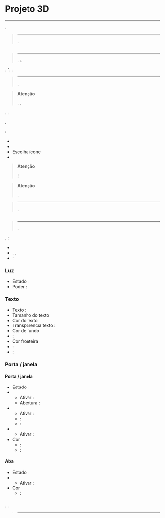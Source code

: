 # Projeto 3D
****

.


> ****
>
> .

## 

> ****
>
> . :.

. ". .

> ****
>
> .

> **Atenção**
>
> . .

. .

.

 :

- 
- 
- Escolha ícone
- 



> **Atenção**
>
>  !

> **Atenção**
>
> .

> ****
>
> .


## 

> ****
>
> .

.  :

- 
- . . 
- : 

### Luz

- Estado : 
- Poder : 

### Texto

- Texto : 
- Tamanho do texto
- Cor do texto
- Transparência texto : 
- Cor de fundo
-  : 
- Cor fronteira
-  : 
-  : 

### Porta / janela

#### Porta / janela

- Estado : 
- 
	- Ativar : 
	- Abertura : 
- 
	- Ativar : 
	-  : 
	-  : 
- 
	- Ativar : 
- Cor
	-  : 
	-  : 

#### Aba

- Estado : 
- 
	- Ativar : 
- Cor
	-  : 

### 

. .

> ****
>
> 
